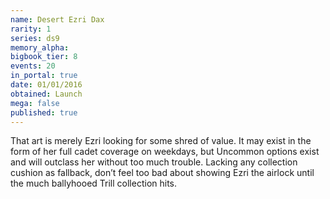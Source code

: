 ```yaml
---
name: Desert Ezri Dax
rarity: 1
series: ds9
memory_alpha:
bigbook_tier: 8
events: 20
in_portal: true
date: 01/01/2016
obtained: Launch
mega: false
published: true
---
```


That art is merely Ezri looking for some shred of value. It may exist in the form of her full cadet coverage on weekdays, but Uncommon options exist and will outclass her without too much trouble. Lacking any collection cushion as fallback, don’t feel too bad about showing Ezri the airlock until the much ballyhooed Trill collection hits.
